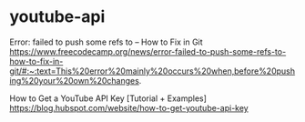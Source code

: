 
# youtube-api

Error: failed to push some refs to – How to Fix in Git
https://www.freecodecamp.org/news/error-failed-to-push-some-refs-to-how-to-fix-in-git/#:~:text=This%20error%20mainly%20occurs%20when,before%20pushing%20your%20own%20changes.

How to Get a YouTube API Key [Tutorial + Examples]
https://blog.hubspot.com/website/how-to-get-youtube-api-key

